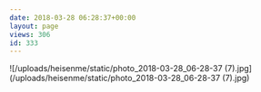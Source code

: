 ```yaml
---
date: 2018-03-28 06:28:37+00:00
layout: page
views: 306
id: 333
---
```




![/uploads/heisenme/static/photo_2018-03-28_06-28-37 (7).jpg](/uploads/heisenme/static/photo_2018-03-28_06-28-37 (7).jpg)
